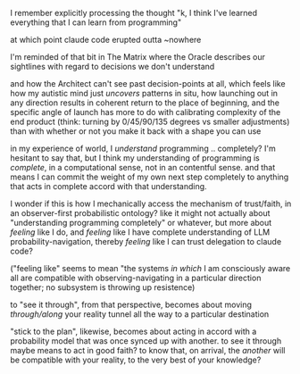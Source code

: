 I remember explicitly processing the thought "k, I think I've learned everything that I can learn from programming"

at which point claude code erupted outta ~nowhere

I'm reminded of that bit in The Matrix where the Oracle describes our sightlines with regard to decisions we don't understand

and how the Architect can't see past decision-points at all, which feels like how my autistic mind just *uncovers* patterns in situ, how launching out in any direction results in coherent return to the place of beginning, and the specific angle of launch has more to do with calibrating complexity of the end product (think: turning by 0/45/90/135 degrees vs smaller adjustments) than with whether or not you make it back with a shape you can use

in my experience of world, I *understand* programming .. completely? I'm hesitant to say that, but I think my understanding of programming is *complete*, in a computational sense, not in an contentful sense. and that means I can commit the weight of my own next step completely to anything that acts in complete accord with that understanding.

I wonder if this is how I mechanically access the mechanism of trust/faith, in an observer-first probabilistic ontology? like it might not actually about "understanding programming completely" or whatever, but more about *feeling* like I do, and *feeling* like I have complete understanding of LLM probability-navigation, thereby *feeling* like I can trust delegation to claude code?

("feeling like" seems to mean "the systems *in which* I am consciously aware all are compatible with observing-navigating in a particular direction together; no subsystem is throwing up resistence)

to "see it through", from that perspective, becomes about moving *through/along* your reality tunnel all the way to a particular destination

"stick to the plan", likewise, becomes about acting in accord with a probability model that was once synced up with another. to see it through maybe means to act in good faith? to know that, on arrival, the *another* will be compatible with your reality, to the very best of your knowledge?
